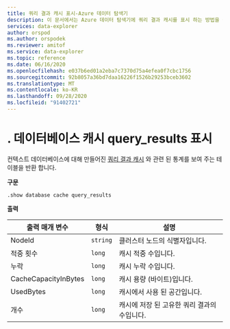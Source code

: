 ```yaml
---
title: 쿼리 결과 캐시 표시-Azure 데이터 탐색기
description: 이 문서에서는 Azure 데이터 탐색기에 쿼리 결과 캐시를 표시 하는 방법을 설명 합니다.
services: data-explorer
author: orspod
ms.author: orspodek
ms.reviewer: amitof
ms.service: data-explorer
ms.topic: reference
ms.date: 06/16/2020
ms.openlocfilehash: e037b6ed01a2eba7c7370d75a4efea0f7cbc1756
ms.sourcegitcommit: 92b8057a36bd7daa16226f1526b29253bceb3602
ms.translationtype: MT
ms.contentlocale: ko-KR
ms.lasthandoff: 09/28/2020
ms.locfileid: "91402721"
---
```

# <a name="show-database-cache-query_results"></a>. 데이터베이스 캐시 query_results 표시

컨텍스트 데이터베이스에 대해 만들어진 [쿼리 결과 캐시](../query/query-results-cache.md) 와 관련 된 통계를 보여 주는 테이블을 반환 합니다.

**구문**

`.show database cache query_results`

**출력**
 
|출력 매개 변수 |형식 |설명 
|---|---|---
|NodeId|`string`|클러스터 노드의 식별자입니다.
|적중 횟수  |`long`|캐시 적중 수입니다.
|누락  |`long`|캐시 누락 수입니다.
|CacheCapacityInBytes |`long` |캐시 용량 (바이트)입니다.
|UsedBytes  |`long` |캐시에서 사용 된 공간입니다.
|개수  |`long`| 캐시에 저장 된 고유한 쿼리 결과의 수입니다.
